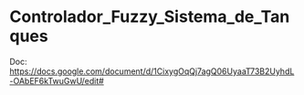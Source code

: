 # Controlador_Fuzzy_Sistema_de_Tanques

Doc: https://docs.google.com/document/d/1CixygOqQj7agQ06UyaaT73B2UyhdL-OAbEF6kTwuGwU/edit#
